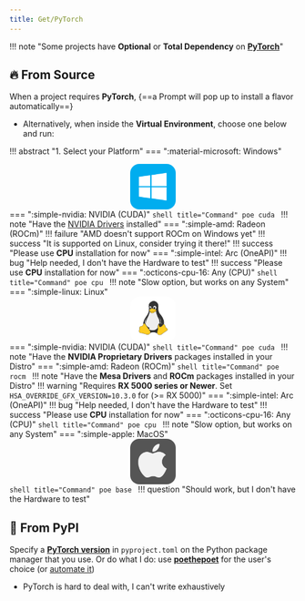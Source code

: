 ```yaml
---
title: Get/PyTorch
---
```


!!! note "Some projects have **Optional** or **Total Dependency** on <a href="https://pytorch.org" target="_blank"><b>PyTorch</b></a>"

## 🔥 From Source

When a project requires **PyTorch**, {==a Prompt will pop up to install a flavor automatically==}

- Alternatively, when inside the **Virtual Environment**, choose one below and run:

!!! abstract "1. Select your Platform"
    === ":material-microsoft: Windows"
        <div align="center"><img src="https://raw.githubusercontent.com/edent/SuperTinyIcons/master/images/svg/windows.svg" style="vertical-align: middle; border-radius: 20%" width="80"></div>
        === ":simple-nvidia: NVIDIA (CUDA)"
            ```shell title="Command"
            poe cuda
            ```
            !!! note "Have the <a href="https://www.nvidia.com/download/index.aspx" target="_blank">NVIDIA Drivers</a> installed"
        === ":simple-amd: Radeon (ROCm)"
            !!! failure "AMD doesn't support ROCm on Windows yet"
            !!! success "It is supported on Linux, consider trying it there!"
            !!! success "Please use **CPU** installation for now"
        === ":simple-intel: Arc (OneAPI)"
            !!! bug "Help needed, I don't have the Hardware to test"
            !!! success "Please use **CPU** installation for now"
        === ":octicons-cpu-16: Any (CPU)"
            ```shell title="Command"
            poe cpu
            ```
            !!! note "Slow option, but works on any System"
    === ":simple-linux: Linux"
        <div align="center"><img src="https://raw.githubusercontent.com/edent/SuperTinyIcons/master/images/svg/linux.svg" style="vertical-align: middle; border-radius: 20%" width="80"></div>
        === ":simple-nvidia: NVIDIA (CUDA)"
            ```shell title="Command"
            poe cuda
            ```
            !!! note "Have the **NVIDIA Proprietary Drivers** packages installed in your Distro"
        === ":simple-amd: Radeon (ROCm)"
            ```shell title="Command"
            poe rocm
            ```
            !!! note "Have the **Mesa Drivers** and **ROCm** packages installed in your Distro"
            !!! warning "Requires **RX 5000 series or Newer**. Set `HSA_OVERRIDE_GFX_VERSION=10.3.0` for (>= RX 5000)"
        === ":simple-intel: Arc (OneAPI)"
            !!! bug "Help needed, I don't have the Hardware to test"
            !!! success "Please use **CPU** installation for now"
        === ":octicons-cpu-16: Any (CPU)"
            ```shell title="Command"
            poe cpu
            ```
            !!! note "Slow option, but works on any System"
    === ":simple-apple: MacOS"
        <div align="center"><img src="https://raw.githubusercontent.com/edent/SuperTinyIcons/master/images/svg/apple.svg" style="vertical-align: middle; border-radius: 20%" width="80"></div>
        ```shell title="Command"
        poe base
        ```
        !!! question "Should work, but I don't have the Hardware to test"

## 🧀 From PyPI
Specify a [**PyTorch version**](https://pytorch.org/get-started/locally) in `pyproject.toml` on the Python package manager that you use. Or do what I do: use [**poethepoet**](https://github.com/nat-n/poethepoet) for the user's choice (or [automate it](https://github.com/BrokenSource/BrokenSource/blob/main/Broken/Core/BrokenTorch.py))

- PyTorch is hard to deal with, I can't write exhaustively
